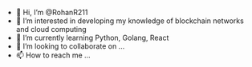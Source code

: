 - 👋 Hi, I’m @RohanR211
- 👀 I’m interested in developing my knowledge of blockchain networks and cloud computing
- 🌱 I’m currently learning Python, Golang, React
- 💞️ I’m looking to collaborate on ...
- 📫 How to reach me ...

<!---
RohanR211/RohanR211 is a ✨ special ✨ repository because its `README.md` (this file) appears on your GitHub profile.
You can click the Preview link to take a look at your changes.
--->
